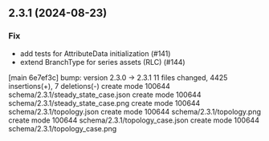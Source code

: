 ## 2.3.1 (2024-08-23)

### Fix

- add tests for AttributeData initialization (#141)
- extend BranchType for series assets (RLC) (#144)

[main 6e7ef3c] bump: version 2.3.0 → 2.3.1
 11 files changed, 4425 insertions(+), 7 deletions(-)
 create mode 100644 schema/2.3.1/steady_state_case.json
 create mode 100644 schema/2.3.1/steady_state_case.png
 create mode 100644 schema/2.3.1/topology.json
 create mode 100644 schema/2.3.1/topology.png
 create mode 100644 schema/2.3.1/topology_case.json
 create mode 100644 schema/2.3.1/topology_case.png

